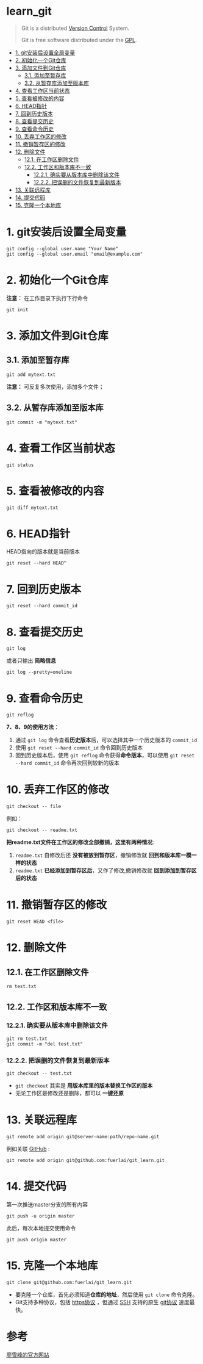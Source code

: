 learn_git
========

> Git is a distributed [Version Control](https://en.wikipedia.org/wiki/Version_control) System.
>
> Git is free software distributed under the [GPL](https://baike.baidu.com/item/GPL/2357903).

- [1. git安装后设置全局变量](#1-git安装后设置全局变量)
- [2. 初始化一个Git仓库](#2-初始化一个git仓库)
- [3. 添加文件到Git仓库](#3-添加文件到git仓库)
    - [3.1. 添加至暂存库](#31-添加至暂存库)
    - [3.2. 从暂存库添加至版本库](#32-从暂存库添加至版本库)
- [4. 查看工作区当前状态](#4-查看工作区当前状态)
- [5. 查看被修改的内容](#5-查看被修改的内容)
- [6. HEAD指针](#6-head指针)
- [7. 回到历史版本](#7-回到历史版本)
- [8. 查看提交历史](#8-查看提交历史)
- [9. 查看命令历史](#9-查看命令历史)
- [10. 丢弃工作区的修改](#10-丢弃工作区的修改)
- [11. 撤销暂存区的修改](#11-撤销暂存区的修改)
- [12. 删除文件](#12-删除文件)
    - [12.1. 在工作区删除文件](#121-在工作区删除文件)
    - [12.2. 工作区和版本库不一致](#122-工作区和版本库不一致)
        - [12.2.1. 确实要从版本库中删除该文件](#1221-确实要从版本库中删除该文件)
        - [12.2.2. 把误删的文件恢复到最新版本](#1222-把误删的文件恢复到最新版本)
- [13. 关联远程库](#13-关联远程库)
- [14. 提交代码](#14-提交代码)
- [15. 克隆一个本地库](#15-克隆一个本地库)

# 1. git安装后设置全局变量

```git
git config --global user.name "Your Name"
git config --global user.email "email@example.com"
```

# 2. 初始化一个Git仓库

**注意：** 在工作目录下执行下行命令

```git
git init
```

# 3. 添加文件到Git仓库

## 3.1. 添加至暂存库

```git
git add mytext.txt
```

**注意：** 可反复多次使用，添加多个文件；

## 3.2. 从暂存库添加至版本库

```git
git commit -m "mytext.txt"
```

# 4. 查看工作区当前状态

```git
git status
```

# 5. 查看被修改的内容

```git
git diff mytext.txt
```

# 6. HEAD指针

HEAD指向的版本就是当前版本

```git
git reset --hard HEAD^
```

# 7. 回到历史版本

```git
git reset --hard commit_id
```

# 8. 查看提交历史

```git
git log
```

或者只输出 **简略信息**

```git
git log --pretty=oneline
```

# 9. 查看命令历史

```git
git reflog
```

**7、8、9的使用方法**：

1. 通过 `git log` 命令查看**历史版本**后，可以选择其中一个历史版本的 `commit_id` 
2. 使用 `git reset --hard commit_id` 命令回到历史版本
3. 回到历史版本后，使用 `git reflog` 命令获得**命令版本**，可以使用 `git reset --hard commit_id` 命令再次回到较新的版本

# 10. 丢弃工作区的修改

```git
git checkout -- file
```

例如：

```git
git checkout -- readme.txt
```

**把readme.txt文件在工作区的修改全部撤销，这里有两种情况**:

1. `readme.txt` 自修改后还 **没有被放到暂存区**，撤销修改就 **回到和版本库一模一样的状态**
2. `readme.txt`  **已经添加到暂存区后**，又作了修改,撤销修改就 **回到添加到暂存区后的状态**

# 11. 撤销暂存区的修改

```git
git reset HEAD <file>
```

# 12. 删除文件

## 12.1. 在工作区删除文件

```git
rm test.txt
```

## 12.2. 工作区和版本库不一致

### 12.2.1. 确实要从版本库中删除该文件

```git
git rm test.txt
git commit -m "del test.txt"
```

### 12.2.2. 把误删的文件恢复到最新版本

```git
git checkout -- test.txt
```

* `git checkout` 其实是 **用版本库里的版本替换工作区的版本**
* 无论工作区是修改还是删除，都可以 **一键还原**

# 13. 关联远程库

```git
git remote add origin git@server-name:path/repo-name.git
```

例如关联 [GitHub](https://github.com/) :

```git
git remote add origin git@github.com:fuerlai/git_learn.git
```

# 14. 提交代码

第一次推送master分支的所有内容

```git
git push -u origin master
```

此后，每次本地提交使用命令

```git
git push origin master
```

# 15. 克隆一个本地库

```git
git clone git@github.com:fuerlai/git_learn.git
```

* 要克隆一个仓库，首先必须知道**仓库的地址**，然后使用 `git clone` 命令克隆。
* Git支持多种协议，包括 [https协议](https://en.wikipedia.org/wiki/HTTPS) ，但通过 [SSH](https://zh.wikipedia.org/wiki/Secure_Shell) 支持的原生 [git协议](https://git-scm.com/book/zh/v1/%E6%9C%8D%E5%8A%A1%E5%99%A8%E4%B8%8A%E7%9A%84-Git-%E5%8D%8F%E8%AE%AE) 速度最快。

参考
====

[廖雪峰的官方网站](https://www.liaoxuefeng.com/wiki/0013739516305929606dd18361248578c67b8067c8c017b000)

